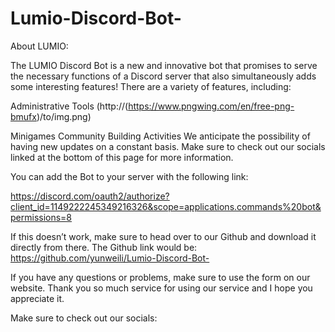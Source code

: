 # Lumio-Discord-Bot-
About LUMIO: 

The LUMIO Discord Bot is a new and innovative bot that promises to serve the necessary functions of a Discord server that also simultaneously adds some interesting features! There are a variety of features, including: 

Administrative Tools 
(http://(https://www.pngwing.com/en/free-png-bmufx)/to/img.png)

Minigames 
Community Building Activities
We anticipate the possibility of having new updates on a constant basis. Make sure to check out our socials linked at the bottom of this page for more information. 

You can add the Bot to your server with the following link:

https://discord.com/oauth2/authorize?client_id=1149222245349216326&scope=applications.commands%20bot&permissions=8

If this doesn’t work, make sure to head over to our Github and download it directly from there. The Github link would be: 
https://github.com/yunweili/Lumio-Discord-Bot-

If you have any questions or problems, make sure to use the form on our website. Thank you so much service for using our service and I hope you appreciate it. 

Make sure to check out our socials: 


